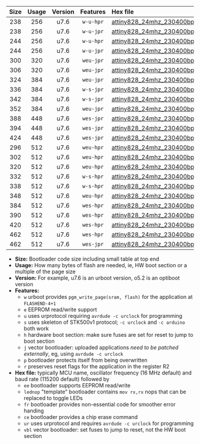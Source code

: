 |Size|Usage|Version|Features|Hex file|
|:-:|:-:|:-:|:-:|:--|
|238|256|u7.6|`w-u-hpr`|[attiny828_24mhz_230400bps_ur.hex](https://raw.githubusercontent.com/stefanrueger/urboot/main/bootloaders/attiny828/fcpu_24mhz/230400_bps/attiny828_24mhz_230400bps_ur.hex)|
|238|256|u7.6|`w-u-jpr`|[attiny828_24mhz_230400bps_ur_vbl.hex](https://raw.githubusercontent.com/stefanrueger/urboot/main/bootloaders/attiny828/fcpu_24mhz/230400_bps/attiny828_24mhz_230400bps_ur_vbl.hex)|
|244|256|u7.6|`w-u-hpr`|[attiny828_24mhz_230400bps_lednop_ur.hex](https://raw.githubusercontent.com/stefanrueger/urboot/main/bootloaders/attiny828/fcpu_24mhz/230400_bps/attiny828_24mhz_230400bps_lednop_ur.hex)|
|244|256|u7.6|`w-u-jpr`|[attiny828_24mhz_230400bps_lednop_ur_vbl.hex](https://raw.githubusercontent.com/stefanrueger/urboot/main/bootloaders/attiny828/fcpu_24mhz/230400_bps/attiny828_24mhz_230400bps_lednop_ur_vbl.hex)|
|300|320|u7.6|`weu-jpr`|[attiny828_24mhz_230400bps_ee_ur_vbl.hex](https://raw.githubusercontent.com/stefanrueger/urboot/main/bootloaders/attiny828/fcpu_24mhz/230400_bps/attiny828_24mhz_230400bps_ee_ur_vbl.hex)|
|306|320|u7.6|`weu-jpr`|[attiny828_24mhz_230400bps_ee_lednop_ur_vbl.hex](https://raw.githubusercontent.com/stefanrueger/urboot/main/bootloaders/attiny828/fcpu_24mhz/230400_bps/attiny828_24mhz_230400bps_ee_lednop_ur_vbl.hex)|
|324|384|u7.6|`weu-jpr`|[attiny828_24mhz_230400bps_ee_lednop_fr_ur_vbl.hex](https://raw.githubusercontent.com/stefanrueger/urboot/main/bootloaders/attiny828/fcpu_24mhz/230400_bps/attiny828_24mhz_230400bps_ee_lednop_fr_ur_vbl.hex)|
|336|384|u7.6|`w-s-jpr`|[attiny828_24mhz_230400bps_vbl.hex](https://raw.githubusercontent.com/stefanrueger/urboot/main/bootloaders/attiny828/fcpu_24mhz/230400_bps/attiny828_24mhz_230400bps_vbl.hex)|
|342|384|u7.6|`w-s-jpr`|[attiny828_24mhz_230400bps_lednop_vbl.hex](https://raw.githubusercontent.com/stefanrueger/urboot/main/bootloaders/attiny828/fcpu_24mhz/230400_bps/attiny828_24mhz_230400bps_lednop_vbl.hex)|
|352|384|u7.6|`weu-jpr`|[attiny828_24mhz_230400bps_ee_lednop_fr_ce_ur_vbl.hex](https://raw.githubusercontent.com/stefanrueger/urboot/main/bootloaders/attiny828/fcpu_24mhz/230400_bps/attiny828_24mhz_230400bps_ee_lednop_fr_ce_ur_vbl.hex)|
|388|448|u7.6|`wes-jpr`|[attiny828_24mhz_230400bps_ee_vbl.hex](https://raw.githubusercontent.com/stefanrueger/urboot/main/bootloaders/attiny828/fcpu_24mhz/230400_bps/attiny828_24mhz_230400bps_ee_vbl.hex)|
|394|448|u7.6|`wes-jpr`|[attiny828_24mhz_230400bps_ee_lednop_vbl.hex](https://raw.githubusercontent.com/stefanrueger/urboot/main/bootloaders/attiny828/fcpu_24mhz/230400_bps/attiny828_24mhz_230400bps_ee_lednop_vbl.hex)|
|424|448|u7.6|`wes-jpr`|[attiny828_24mhz_230400bps_ee_lednop_fr_vbl.hex](https://raw.githubusercontent.com/stefanrueger/urboot/main/bootloaders/attiny828/fcpu_24mhz/230400_bps/attiny828_24mhz_230400bps_ee_lednop_fr_vbl.hex)|
|296|512|u7.6|`weu-hpr`|[attiny828_24mhz_230400bps_ee_ur.hex](https://raw.githubusercontent.com/stefanrueger/urboot/main/bootloaders/attiny828/fcpu_24mhz/230400_bps/attiny828_24mhz_230400bps_ee_ur.hex)|
|302|512|u7.6|`weu-hpr`|[attiny828_24mhz_230400bps_ee_lednop_ur.hex](https://raw.githubusercontent.com/stefanrueger/urboot/main/bootloaders/attiny828/fcpu_24mhz/230400_bps/attiny828_24mhz_230400bps_ee_lednop_ur.hex)|
|320|512|u7.6|`weu-hpr`|[attiny828_24mhz_230400bps_ee_lednop_fr_ur.hex](https://raw.githubusercontent.com/stefanrueger/urboot/main/bootloaders/attiny828/fcpu_24mhz/230400_bps/attiny828_24mhz_230400bps_ee_lednop_fr_ur.hex)|
|332|512|u7.6|`w-s-hpr`|[attiny828_24mhz_230400bps.hex](https://raw.githubusercontent.com/stefanrueger/urboot/main/bootloaders/attiny828/fcpu_24mhz/230400_bps/attiny828_24mhz_230400bps.hex)|
|338|512|u7.6|`w-s-hpr`|[attiny828_24mhz_230400bps_lednop.hex](https://raw.githubusercontent.com/stefanrueger/urboot/main/bootloaders/attiny828/fcpu_24mhz/230400_bps/attiny828_24mhz_230400bps_lednop.hex)|
|348|512|u7.6|`weu-hpr`|[attiny828_24mhz_230400bps_ee_lednop_fr_ce_ur.hex](https://raw.githubusercontent.com/stefanrueger/urboot/main/bootloaders/attiny828/fcpu_24mhz/230400_bps/attiny828_24mhz_230400bps_ee_lednop_fr_ce_ur.hex)|
|384|512|u7.6|`wes-hpr`|[attiny828_24mhz_230400bps_ee.hex](https://raw.githubusercontent.com/stefanrueger/urboot/main/bootloaders/attiny828/fcpu_24mhz/230400_bps/attiny828_24mhz_230400bps_ee.hex)|
|390|512|u7.6|`wes-hpr`|[attiny828_24mhz_230400bps_ee_lednop.hex](https://raw.githubusercontent.com/stefanrueger/urboot/main/bootloaders/attiny828/fcpu_24mhz/230400_bps/attiny828_24mhz_230400bps_ee_lednop.hex)|
|420|512|u7.6|`wes-hpr`|[attiny828_24mhz_230400bps_ee_lednop_fr.hex](https://raw.githubusercontent.com/stefanrueger/urboot/main/bootloaders/attiny828/fcpu_24mhz/230400_bps/attiny828_24mhz_230400bps_ee_lednop_fr.hex)|
|462|512|u7.6|`wes-hpr`|[attiny828_24mhz_230400bps_ee_lednop_fr_ce.hex](https://raw.githubusercontent.com/stefanrueger/urboot/main/bootloaders/attiny828/fcpu_24mhz/230400_bps/attiny828_24mhz_230400bps_ee_lednop_fr_ce.hex)|
|462|512|u7.6|`wes-jpr`|[attiny828_24mhz_230400bps_ee_lednop_fr_ce_vbl.hex](https://raw.githubusercontent.com/stefanrueger/urboot/main/bootloaders/attiny828/fcpu_24mhz/230400_bps/attiny828_24mhz_230400bps_ee_lednop_fr_ce_vbl.hex)|

- **Size:** Bootloader code size including small table at top end
- **Usage:** How many bytes of flash are needed, ie, HW boot section or a multiple of the page size
- **Version:** For example, u7.6 is an urboot version, o5.2 is an optiboot version
- **Features:**
  + `w` urboot provides `pgm_write_page(sram, flash)` for the application at `FLASHEND-4+1`
  + `e` EEPROM read/write support
  + `u` uses urprotocol requiring `avrdude -c urclock` for programming
  + `s` uses skeleton of STK500v1 protocol; `-c urclock` and `-c arduino` both work
  + `h` hardware boot section: make sure fuses are set for reset to jump to boot section
  + `j` vector bootloader: uploaded applications *need to be patched externally*, eg, using `avrdude -c urclock`
  + `p` bootloader protects itself from being overwritten
  + `r` preserves reset flags for the application in the register R2
- **Hex file:** typically MCU name, oscillator frequency (16 MHz default) and baud rate (115200 default) followed by
  + `ee` bootloader supports EEPROM read/write
  + `lednop` "template" bootloader contains `mov rx,rx` nops that can be replaced to toggle LEDs
  + `fr` bootloader provides non-essential code for smoother error handing
  + `ce` bootloader provides a chip erase command
  + `ur` uses urprotocol and requires `avrdude -c urclock` for programming
  + `vbl` vector bootloader: set fuses to jump to reset, not the HW boot section
